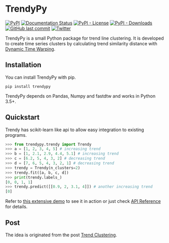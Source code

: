 # TrendyPy

[![PyPI](https://img.shields.io/pypi/v/trendypy)](https://pypi.org/project/trendypy/)
[![Documentation Status](https://readthedocs.org/projects/trendypy/badge/?version=latest)](https://trendypy.readthedocs.io/en/latest/?badge=latest)
[![PyPI - License](https://img.shields.io/pypi/l/trendypy)](https://github.com/ddaskan/trendypy/blob/master/LICENSE)
[![PyPI - Downloads](https://img.shields.io/pypi/dm/trendypy)](https://pypi.org/project/trendypy/)
[![GitHub last commit](https://img.shields.io/github/last-commit/ddaskan/trendypy)](https://github.com/ddaskan/trendypy)
[![Twitter](https://img.shields.io/twitter/url?style=social&url=https%3A%2F%2Fgithub.com%2Fddaskan%2Ftrendypy)](https://twitter.com/intent/tweet?text=Wow:&url=https%3A%2F%2Fgithub.com%2Fddaskan%2Ftrendypy)

TrendyPy is a small Python package for trend line clustering. It is developed to create time series clusters by calculating trend similarity distance with [Dynamic Time Warping](https://en.wikipedia.org/wiki/Dynamic_time_warping).

## Installation

You can install TrendyPy with pip.

```
pip install trendypy
```

TrendyPy depends on Pandas, Numpy and fastdtw and works in Python 3.5+.

## Quickstart

Trendy has scikit-learn like api to allow easy integration to existing programs.

```python
>>> from trendypy.trendy import Trendy
>>> a = [1, 2, 3, 4, 5] # increasing trend
>>> b = [1, 2.1, 2.9, 4.4, 5.1] # increasing trend
>>> c = [6.2, 5, 4, 3, 2] # decreasing trend
>>> d = [7, 6, 5, 4, 3, 2, 1] # decreasing trend
>>> trendy = Trendy(n_clusters=2)
>>> trendy.fit([a, b, c, d])
>>> print(trendy.labels_)
[0, 0, 1, 1]
>>> trendy.predict([[0.9, 2, 3.1, 4]]) # another increasing trend
[0]
```

Refer to [this extensive demo](https://trendypy.readthedocs.io/source/seeinaction.html) to see it in action or just check [API Reference](https://trendypy.readthedocs.io/index.html#api-reference) for details.

## Post
The idea is originated from the post [Trend Clustering](http://www.doganaskan.com/blog/posts/trendcluster.html).
